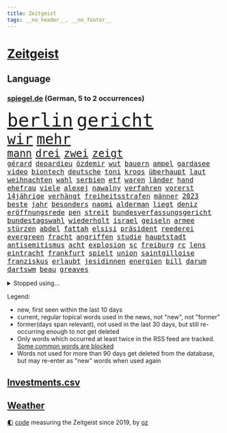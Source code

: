 ```yaml
---
title: Zeitgeist
tags: __no_header__, __no_footer__
---
```


# [Zeitgeist](https://oliz.io/zeitgeist/)

## Language

<h3><a href="https://www.spiegel.de" target="_blank">spiegel.de</a> (German, 5 to 2 occurrences)</h3>
<p style="font-family:monospace">
<span style="font-size:32pt"><a href="news_links.html#berlin" class="current">berlin</a></span>
<span style="font-size:32pt"><a href="news_links.html#gericht" class="current">gericht</a></span>
<br>
<span style="font-size:25pt"><a href="news_links.html#wir" class="current">wir</a></span>
<span style="font-size:25pt"><a href="news_links.html#mehr" class="current">mehr</a></span>
<br>
<span style="font-size:18pt"><a href="news_links.html#mann" class="current">mann</a></span>
<span style="font-size:18pt"><a href="news_links.html#drei" class="current">drei</a></span>
<span style="font-size:18pt"><a href="news_links.html#zwei" class="current">zwei</a></span>
<span style="font-size:18pt"><a href="news_links.html#zeigt" class="current">zeigt</a></span>
<br>
<span style="font-size:12pt"><a href="news_links.html#gérard" class="new">gérard</a></span>
<span style="font-size:12pt"><a href="news_links.html#depardieu" class="new">depardieu</a></span>
<span style="font-size:12pt"><a href="news_links.html#özdemir" class="current">özdemir</a></span>
<span style="font-size:12pt"><a href="news_links.html#wut" class="current">wut</a></span>
<span style="font-size:12pt"><a href="news_links.html#bauern" class="current">bauern</a></span>
<span style="font-size:12pt"><a href="news_links.html#ampel" class="current">ampel</a></span>
<span style="font-size:12pt"><a href="news_links.html#gardasee" class="current">gardasee</a></span>
<span style="font-size:12pt"><a href="news_links.html#video" class="current">video</a></span>
<span style="font-size:12pt"><a href="news_links.html#biontech" class="new">biontech</a></span>
<span style="font-size:12pt"><a href="news_links.html#deutsche" class="current">deutsche</a></span>
<span style="font-size:12pt"><a href="news_links.html#toni" class="new">toni</a></span>
<span style="font-size:12pt"><a href="news_links.html#kroos" class="new">kroos</a></span>
<span style="font-size:12pt"><a href="news_links.html#überhaupt" class="current">überhaupt</a></span>
<span style="font-size:12pt"><a href="news_links.html#laut" class="current">laut</a></span>
<span style="font-size:12pt"><a href="news_links.html#weihnachten" class="current">weihnachten</a></span>
<span style="font-size:12pt"><a href="news_links.html#wahl" class="current">wahl</a></span>
<span style="font-size:12pt"><a href="news_links.html#serbien" class="current">serbien</a></span>
<span style="font-size:12pt"><a href="news_links.html#etf" class="new">etf</a></span>
<span style="font-size:12pt"><a href="news_links.html#waren" class="current">waren</a></span>
<span style="font-size:12pt"><a href="news_links.html#länder" class="current">länder</a></span>
<span style="font-size:12pt"><a href="news_links.html#hand" class="current">hand</a></span>
<span style="font-size:12pt"><a href="news_links.html#ehefrau" class="current">ehefrau</a></span>
<span style="font-size:12pt"><a href="news_links.html#viele" class="current">viele</a></span>
<span style="font-size:12pt"><a href="news_links.html#alexej" class="current">alexej</a></span>
<span style="font-size:12pt"><a href="news_links.html#nawalny" class="current">nawalny</a></span>
<span style="font-size:12pt"><a href="news_links.html#verfahren" class="current">verfahren</a></span>
<span style="font-size:12pt"><a href="news_links.html#vorerst" class="current">vorerst</a></span>
<span style="font-size:12pt"><a href="news_links.html#14jährige" class="current">14jährige</a></span>
<span style="font-size:12pt"><a href="news_links.html#verhängt" class="current">verhängt</a></span>
<span style="font-size:12pt"><a href="news_links.html#freiheitsstrafen" class="current">freiheitsstrafen</a></span>
<span style="font-size:12pt"><a href="news_links.html#männer" class="current">männer</a></span>
<span style="font-size:12pt"><a href="news_links.html#2023" class="current">2023</a></span>
<span style="font-size:12pt"><a href="news_links.html#beste" class="current">beste</a></span>
<span style="font-size:12pt"><a href="news_links.html#jahr" class="current">jahr</a></span>
<span style="font-size:12pt"><a href="news_links.html#besonders" class="current">besonders</a></span>
<span style="font-size:12pt"><a href="news_links.html#naomi" class="current">naomi</a></span>
<span style="font-size:12pt"><a href="news_links.html#alderman" class="new">alderman</a></span>
<span style="font-size:12pt"><a href="news_links.html#liegt" class="current">liegt</a></span>
<span style="font-size:12pt"><a href="news_links.html#deniz" class="current">deniz</a></span>
<span style="font-size:12pt"><a href="news_links.html#eröffnungsrede" class="current">eröffnungsrede</a></span>
<span style="font-size:12pt"><a href="news_links.html#pen" class="current">pen</a></span>
<span style="font-size:12pt"><a href="news_links.html#streit" class="current">streit</a></span>
<span style="font-size:12pt"><a href="news_links.html#bundesverfassungsgericht" class="current">bundesverfassungsgericht</a></span>
<span style="font-size:12pt"><a href="news_links.html#bundestagswahl" class="current">bundestagswahl</a></span>
<span style="font-size:12pt"><a href="news_links.html#wiederholt" class="current">wiederholt</a></span>
<span style="font-size:12pt"><a href="news_links.html#israel" class="current">israel</a></span>
<span style="font-size:12pt"><a href="news_links.html#geiseln" class="current">geiseln</a></span>
<span style="font-size:12pt"><a href="news_links.html#armee" class="current">armee</a></span>
<span style="font-size:12pt"><a href="news_links.html#stürzen" class="current">stürzen</a></span>
<span style="font-size:12pt"><a href="news_links.html#abdel" class="current">abdel</a></span>
<span style="font-size:12pt"><a href="news_links.html#fattah" class="current">fattah</a></span>
<span style="font-size:12pt"><a href="news_links.html#elsisi" class="current">elsisi</a></span>
<span style="font-size:12pt"><a href="news_links.html#präsident" class="current">präsident</a></span>
<span style="font-size:12pt"><a href="news_links.html#reederei" class="current">reederei</a></span>
<span style="font-size:12pt"><a href="news_links.html#evergreen" class="new">evergreen</a></span>
<span style="font-size:12pt"><a href="news_links.html#fracht" class="current">fracht</a></span>
<span style="font-size:12pt"><a href="news_links.html#angriffen" class="current">angriffen</a></span>
<span style="font-size:12pt"><a href="news_links.html#studie" class="current">studie</a></span>
<span style="font-size:12pt"><a href="news_links.html#hauptstadt" class="current">hauptstadt</a></span>
<span style="font-size:12pt"><a href="news_links.html#antisemitismus" class="current">antisemitismus</a></span>
<span style="font-size:12pt"><a href="news_links.html#acht" class="current">acht</a></span>
<span style="font-size:12pt"><a href="news_links.html#explosion" class="current">explosion</a></span>
<span style="font-size:12pt"><a href="news_links.html#sc" class="current">sc</a></span>
<span style="font-size:12pt"><a href="news_links.html#freiburg" class="current">freiburg</a></span>
<span style="font-size:12pt"><a href="news_links.html#rc" class="new">rc</a></span>
<span style="font-size:12pt"><a href="news_links.html#lens" class="new">lens</a></span>
<span style="font-size:12pt"><a href="news_links.html#eintracht" class="current">eintracht</a></span>
<span style="font-size:12pt"><a href="news_links.html#frankfurt" class="current">frankfurt</a></span>
<span style="font-size:12pt"><a href="news_links.html#spielt" class="current">spielt</a></span>
<span style="font-size:12pt"><a href="news_links.html#union" class="current">union</a></span>
<span style="font-size:12pt"><a href="news_links.html#saintgilloise" class="new">saintgilloise</a></span>
<span style="font-size:12pt"><a href="news_links.html#franziskus" class="current">franziskus</a></span>
<span style="font-size:12pt"><a href="news_links.html#erlaubt" class="current">erlaubt</a></span>
<span style="font-size:12pt"><a href="news_links.html#jesidinnen" class="new">jesidinnen</a></span>
<span style="font-size:12pt"><a href="news_links.html#energien" class="current">energien</a></span>
<span style="font-size:12pt"><a href="news_links.html#bill" class="new">bill</a></span>
<span style="font-size:12pt"><a href="news_links.html#darum" class="current">darum</a></span>
<span style="font-size:12pt"><a href="news_links.html#dartswm" class="new">dartswm</a></span>
<span style="font-size:12pt"><a href="news_links.html#beau" class="new">beau</a></span>
<span style="font-size:12pt"><a href="news_links.html#greaves" class="new">greaves</a></span>
</p>
<details>
<summary>Stopped using...</summary>
<p class="former" style="font-size:12pt">
september(1152) twitter(1152) aufgeben(1151) diskutieren(1151) registriert(1151) welchem(1151) aufgerufen(1150) beobachtet(1150) nötig(1150) untersagt(1150) verweigert(1150) gründer(1149) prüfung(1149) weltweiten(1149) zuversicht(1149) beamte(1148) eskalation(1148) fuß(1148) gestohlen(1148) gutachten(1148) umfeld(1148) wege(1148) ziemlich(1148) abgang(1147) berichterstattung(1147) gefasst(1147) geholfen(1147) klagen(1147) meldete(1147) schaltet(1147) vermutlich(1147) verurteilte(1147) 2000(1146) aussicht(1146) dominiert(1146) landen(1146) stimme(1146) strafen(1146) unbekannten(1146) and(1145) berühmt(1145) dauerhaft(1145) demokraten(1145) klimaneutral(1145) reformen(1145) saudiarabien(1145) uhr(1145) zverev(1145) enorm(1144) frankfurter(1144) präsentieren(1144) spanier(1144) stich(1144) stoßen(1144) überwinden(1144) arbeitsplatz(1143) bedenken(1143) enttäuscht(1143) mahnt(1143) queen(1143) stürmer(1143) verschoben(1143) öffnen(1143) betreiber(1142) facebook(1142) gemeinden(1142) kalifornien(1142) kennt(1142) niveau(1142) nutzer(1142) 2016(1141) bundespolizei(1141) endgültig(1141) kämpfer(1141) leute(1141) lüge(1141) verändern(1141) wies(1141) deutet(1139) vorsprung(1139) appell(1137) bekämpfen(1137) freut(1137) hubertus(1137) islamischen(1137) west(1137) august(1136) besuchen(1136) nord(1136) starken(1136) üben(1136) distanz(1135) entscheidenden(1135) ii(1135) siegen(1135) zählen(1135) kindes(1134) tokio(1134) william(1133) belegen(1132) bundesstaat(1131) störung(1129) betont(1128) euparlament(1128) februar(1128) herr(1128) beschlagnahmt(1126) porsche(1126) königin(1125) ausrüstung(1124) erwischt(1122) dein(1121) journalist(1120) museum(1120) eigenes(1119) teilnahme(1119) ämter(1118) apps(1116) niedrig(1115) erstochen(1112) besteht(1108) georg(1107) uhaft(1107) teilt(1106) staatlichen(1101) elizabeth(1097) mängel(1085) gelangen(1084) lehrerin(1017) notstand(1001) long(974) unis(966) angebote(965) werte(956) airline(951) lediglich(926) waldbrände(920) flohen(902) zerstörte(888) auswärtige(885) djoković(881) kroatien(881) grundsätzlich(879) australischen(864) weibliche(846) zerstörten(845) 700(842) musks(839) ali(830) drauf(823) preiserhöhungen(811) getöteten(807) gehälter(806) hawaii(806) irritiert(806) eindeutig(805) medwedew(795) ruhestand(785) australiens(780) rwe(780) empfehlen(778) energiekosten(778) hendrik(775) volksverhetzung(772) russisches(753) kürzer(744) gewaltsamen(740) geringer(739) schärfere(735) laura(732) einfacher(731) energiekonzern(729) mache(728) lehrerinnen(724) einziger(722) kretschmann(720) sank(720) lieferung(717) öffentlichrechtlichen(717) angekündigte(715) pink(714) kriegs(713) kanzlers(708) propaganda(701) inhalte(692) trockenheit(689) desto(687) großbrand(680) explosionen(677) filmemacher(673) journalismus(670) lohnen(662) absagen(638) fluss(636) unmittelbar(634) besetzte(630) nebenbei(627) todes(623) töchter(622) bewusst(613) kalt(602) bezeichnen(600) auslöser(593) drohe(593) anschuldigungen(590) haare(589) nachfolgerin(583) vermisster(583) besetzen(580) versöhnung(571) erfurt(570) el(566) gefällt(566) prominenten(562) 1200(561) besitzt(561) mordfall(561) zunahme(556) grünenpolitikerin(553) debattiert(546) ramelow(542) verheerend(542) grundschule(538) 54(537) lob(536) irgendwann(534) 86(533) vermissten(532) neustart(528) thüringens(528) ängste(522) geschichtenewsletter(518) demenz(515) kostete(513) erdbeben(509) landwirtschaft(506) erlegen(504) scheiterten(496) effekt(490) tode(487) island(485) erhielten(484) offenlegen(484) notruf(481) werben(479) weltgrößten(478) beseitigt(475) führten(473) bellingham(467) jude(467) tobias(465) ukrainerusslandnews(465) größeres(462) jüngst(458) klettert(455) verfassungsgericht(455) bussen(452) gerechtfertigt(451) lettland(451) fortschritt(441) ausgestattet(438) praktisch(434) winzer(434) spiegelrecherche(432) sohnes(427) kurzen(424) standard(422) immobilienkonzern(420) adidas(419) direktor(418) knappe(413) kocht(413) ausgegeben(410) angewiesen(407) baustellen(399) eric(390) beantragen(387) gleise(386) as(385) adolf(377) trotzen(376) 21jährige(375) 4(375) serben(374) singt(374) ausgabe(369) siemens(368) stimmten(368) wechselte(368) verdoppeln(367) skepsis(365) roland(363) steigern(363) 1991(362) interviews(362) saarlouis(362) verbannt(357) supermarkt(356) begleitung(354) traut(352) opfers(351) erheblichen(350) marcel(349) wiener(348) emails(346) hürde(346) kandidieren(346) steine(346) leblos(344) aufgefallen(340) gelder(336) konzernchef(336) lockt(336) bruchteil(335) einkaufszentrum(335) nhl(335) sensation(334) viertagewoche(334) aggressiv(333) genehmigungen(333) nepal(333) geschadet(329) überflüssig(329) amtsantritt(328) geschwister(328) christdemokraten(326) prozesse(325) ausstand(324) forscherteam(324) immobilienpreise(322) djirsarai(321) fdpgeneralsekretär(321) aussieht(320) elektrische(320) komplizierten(320) herstellers(319) täglichen(319) grünenchefin(318) eiltempo(317) profifußball(316) freier(314) gedenken(314) ständig(313) alcaraz(310) konto(309) baden(308) attackierte(307) autofahren(307) erschüttern(307) leon(306) anderson(305) 5000(304) fridays(304) steigert(303) ausgerufen(302) angestiegen(301) aufbruch(301) bundesweiten(301) gedemütigt(301) nicolas(299) eskalierte(297) niederösterreich(297) aktive(294) insekten(294) stürmte(293) segelboot(291) 46(290) tarifverhandlungen(288) hitzewelle(284) ministerpräsidenten(282) kommentare(281) toll(281) weltmeisterin(279) leiterin(277) ausflug(276) einheimischen(276) spiegelreport(275) austritt(273) sportliche(273) stürme(272) komplizen(271) 30000(269) genervt(269) wagenknechts(267) ausweitung(265) trinkwasser(264) akkus(262) germany(260) beeinflussen(259) gewartet(259) saisonstart(259) mutterkonzern(254) regulierung(254) 55jährige(253) baugenehmigungen(252) denkmal(251) hohes(251) tatwaffe(250) kollidiert(248) daniil(247) france(247) wiederwahl(246) beides(245) fehlern(245) glas(245) ticket(243) verblüffenden(242) wrack(242) kampfjet(240) taiwans(240) linkspartei(239) zeuge(239) einspruch(238) zuständigen(238) defekt(237) angeschossen(236) prosieben(236) bijan(235) breites(233) veröffentlichte(233) eintreffen(232) solaranlagen(232) zentrales(232) linkenchef(231) tauben(231) fraktionen(229) solar(229) konzentrieren(228) fußballverband(227) schulze(223) sponsor(223) wärmepumpe(223) renommierter(222) samuel(222) experiment(221) erforscht(220) gegend(217) chips(216) eingeschlagen(216) usamerikanische(216) beleidigung(215) sportart(215) gedenkt(214) hessens(213) kfw(212) spürt(212) eskalieren(211) tennisspielerin(211) versteckt(209) plastikmüll(208) votum(208) arktis(207) mischen(207) mohamed(207) radikalisierung(206) ken(204) aufgerollt(203) begleitete(203) till(203) waldbränden(203) strompreise(202) genießen(200) lee(199) beschleunigen(198) selbstversuch(198) dienste(197) mühe(197) umbenennung(197) weltwetterorganisation(197) gelände(196) lüneburg(195) heiklen(194) nötigen(194) naturschutz(193) absetzung(191) uskapitol(191) verwechselt(191) schwärmt(190) vergabe(190) arne(189) blockt(189) flüchtlingszahlen(189) pessimistisch(189) energieintensive(188) yeboah(188) blume(187) mohammed(187) wärme(187) ausschließen(185) brannte(185) kalifornischen(185) pfleger(185) uruguay(185) acker(184) finger(184) mangelnden(184) unzulässig(184) jüdischer(183) länderspiel(183) aussah(179) mobilität(179) scharfen(179) wuchs(178) zahlungen(178) scott(177) brandstiftung(176) einbestellt(175) ätna(174) einziehen(173) schlepper(173) vorläufigen(173) rumort(172) titelgewinn(172) jet(171) schlagersängerin(171) verdächtig(171) schwieg(170) erkennt(169) talente(169) unterschied(169) zwanzig(169) 78(168) budget(168) lindemann(168) rammsteinsänger(168) überprüft(168) abgewehrt(166) faxgeräte(166) leichte(166) made(166) passende(164) niedergang(163) like(162) installation(161) wiederentdeckt(161) drückt(160) fernwärme(160) richtlinien(160) weile(160) fällig(159) motorrad(158) plattformen(158) vorbilder(158) hubert(157) tatverdächtig(157) unterhalb(157) vorsaison(156) lebend(155) gentechnik(153) vereinen(153) zustellung(153) 30jähriger(152) beeinträchtigungen(152) fraktionschefin(152) rechtsradikalen(152) gleichermaßen(151) hinziehen(151) kuriosen(151) stellenabbau(151) toronto(151) geparkten(150) hessische(150) verlief(150) benachteiligt(149) geeignet(149) verhandelten(149) flüchtlingen(147) händen(147) monatelangem(147) saudischer(147) vertrauter(146) lud(145) mobilfunknetz(144) bewerbungen(143) energy(143) gedauert(143) wählten(143) chipfabrik(142) ecstasy(142) luka(142) länderspielen(142) nahel(142) benötigten(141) besiegen(140) parteifreunde(139) sauna(139) staatsbesuch(139) vorrücken(139) aufgrund(138) ausgestorben(138) nachvollziehbar(136) berufsgruppe(135) intensiv(135) wattenmeer(135) krankenhauses(134) mitschüler(134) schwitzen(134) winzige(133) wertschätzung(132) k(131) strotzt(131) zelt(131) zweitgrößten(130) bestseller(129) mancher(128) varianten(128) winfried(128) highway(127) polizeistreife(127) service(127) häfen(126) geistliche(125) handlungsbedarf(125) industriestrompreis(125) wahlkommission(125) angetreten(124) planet(124) zehnmal(124) aggressives(123) carolin(123) immobilienmarkt(123) megan(123) designer(122) forschern(122) skurriler(122) abneigung(121) ansatz(120) architektur(120) oberstes(120) garantien(119) mächtigsten(119) bayernprofi(118) fremde(117) regierungsbildung(117) rekordtransfer(117) signale(117) marihuana(116) kleidungsstück(115) treppe(115) fester(114) harmonie(114) bereitstellen(113) flüchtet(113) kipppunkt(113) erwischte(112) impfung(112) kamikazedrohnen(112) künstlerinnen(110) voigt(110) prüfstand(109) ideologie(108) onlinedating(108) rapinoe(108) erkämpften(107) riskanten(107) schreckt(106) kraftwerke(105) strafrechtlich(105) topteams(105) fing(104) kiesewetter(104) bewaffnet(103) hot(103) recklinghausen(103) tagelangen(103) ausnahmezustand(102) fußballerin(102) initiatoren(102) luxusautos(102) roderich(102) öffentlicher(102) dfbkader(101) dürfe(101) schmieden(101) us(101) bedenklich(100) fälschung(100) spanischer(100) alaska(99) arbeitsvertrag(99) dialog(99) jüdisches(99) ehrung(98) empfindet(98) erfolgreicher(98) inhaber(98) rekonstruktion(98) verkehrsunfall(98) 24jährige(97) löscht(97) rekordjahr(97) unterschieden(97) gebildet(96) zerstreuen(96) hindernis(95) pannen(95) weigerte(95) chefinnen(94) klimaschützer(94) kreative(94) südfrankreich(94) ausmustern(93) journalistinnen(93) dubiose(92) festnetz(92) künstlerischen(92) lackiert(92) 3300(91) buchautorin(91) teslas(91) unschuld(91) gezerre(90) hundebesitzer(90) insider(90) jahresbericht(90) leinwand(90) rennstrecke(90) außerordentlichen(89) mobiltelefone(89) ruder(89) beute(88) boy(88) clown(88) erzwungenen(88) verzehr(88) bedürfnisse(87) burkina(87) entwicklungsministerin(87) faso(87) flugbereitschaft(87) gräueltaten(87) joseph(87) svenja(87) terminen(87) erklommen(86) jared(86) leto(86) sterblichen(86) trotzte(86) verbandspräsidenten(86) bierhoff(85) bundesdatenschutzbeauftragte(85) ferne(85) füllkrug(85) niclas(85) rabe(85) windenergie(85) betrunkene(84) endgültigen(84) mittelfeld(84) rufe(84) spieltagen(84) vielfach(84) anker(83) arzneimittelproduktion(83) auswärts(83) coole(83) erbgut(83) kinohit(83) kusseklat(83) lost(83) virales(83) arbeitszeiterfassung(82) gemäß(82) hochstaplers(82) raub(82) schusswaffenangriff(82) ursprünglichen(82) beliebtesten(81) mangelhafte(81) modernisierung(81) patientendaten(81) scharfschützengewehren(81) schein(81) sitzungen(81) aktienrente(80) betrunken(80) bombenanschlag(80) jahrelangem(80) planung(80) reporters(80) sarkozy(80) stromkosten(80) würzburg(80) auftaktpleite(79) bghurteil(79) federt(79) schärfer(79) schönbohm(79) sogenannter(79) davide(78) jugendstrafe(78) nintendo(78) süddeutsche(78) erweitern(77) eugesetz(77) heutzutage(77) joko(77) klaas(77) algorithmen(76) digitaler(76) gleisen(76) hymne(76) misst(76) reformiert(76) streeck(76) 76(75) tatverdacht(75) umbringen(75) verpflichtungen(75) verschleiern(75) atomkraftwerke(74) deborah(74) gewässern(74) neuling(74) spdgeneralsekretär(74) unvorstellbar(74) auschwitz(73) bevorzugung(73) chemieindustrie(73) dringenden(73) eisernen(73) erneuerung(73) monarchen(73) polizeiwache(73) störte(73) umwerfend(73) berechnen(72) fußballfans(72) kundinnen(72) staatsbibliothek(72) dončić(71) festhält(71) gestaltet(71) moderatorin(71) privatfernsehen(71) staatsschulden(71) strompreis(71) verbracht(71) versenkte(71) ausfällen(70) dallas(70) darstellen(70) herkunftsländern(70) kebekus(70) spannende(70) streamen(70) veranlasst(70) bundesverkehrsminister(69) charité(69) energisch(69) herzprobleme(69) sardinien(69) verspätet(69) völkerrecht(69) absolvierte(68) dokumentation(68) irrsinn(68) people(68) seehofer(68) usforscher(68) zauberer(68) zugeht(68) 55jähriger(67) biopic(67) chili(67) drakonische(67) hazel(67) jährt(67) mikrochip(67) rage(67) auszahlen(66) bischof(66) friedens(66) güter(66) luxusuhr(66) ohio(66) publikumsliebling(66) rehabilitiert(66) rettungshubschrauber(66) verhalf(66) comedian(65) dozent(65) erfolgs(65) 133(64) klischee(64) lesung(64) paddelte(64) infos(63) kürt(63) lehramtsstudium(63) nachnominiert(63) tauruswaffen(63) annahme(62) g7(62) lindert(62) tuvalu(62) töteten(62) expertin(61) harrte(61) matchwinner(61) personenschützer(61) usabgeordnete(61) zentralrat(61) außergewöhnliche(60) befristungen(60) luftraums(60) verblüffend(60) 54jähriger(59) mehrmals(59) norderney(59) stromsteuer(59) vervielfacht(59) bundesinnenministerium(58) humoristen(58) längerem(58) lösegeld(58) meeren(58) spezialkräften(58) weitreichenden(58) antisemitischer(57) befördert(57) busunfall(57) störungen(57) anbau(56) chat(56) stücke(56) verbrennungen(56) veteranentag(56) betriebsrat(55) flüchtig(55) geröll(55) revolutionswächter(55) verschlossenen(55) egger(54) gewünscht(54) hausaufgaben(54) linden(54) mitbringen(54) nationalsozialisten(54) osteuropa(54) rekordbüchern(54) bahnsteig(53) bahnstrecke(53) gelebt(53) komiker(53) maximum(53) aufgeteilt(52) beherbergen(52) brandstifter(52) eusanktionen(52) feuerwehreinsatz(52) gezielte(52) surft(52) verzweifeln(52) angehende(51) vertreibung(51) übernahmen(51) drehbuchautorin(50) flieht(50) haushälter(50) schulhof(50) zugstrecke(50) affen(49) blinder(49) kloster(49) mobbing(49) tournee(49) trail(49) usstar(49) verschanzt(49) 41jährige(48) abgasnorm(48) abzugeben(48) einiger(48) flüchtlingsunterkunft(48) fürst(48) gasfelder(48) lebensgefährte(48) nassen(48) nähern(48) tabellenkeller(48) wütend(48) angestellt(47) bundesstaaten(47) einflussreichen(47) loriot(47) vereins(47) vorführt(47) bist(46) díaz(46) gerechnet(46) nervös(46) scharen(46) studierendenwerk(46) finals(45) fuhren(45) rechtsstaat(45) umwege(45) üppigen(45) bundestagspräsidentin(44) butler(44) bärbel(44) furore(44) fünfjährigen(44) gesiegt(44) hackerangriff(44) haftbefehle(44) insektensterben(44) radikaler(44) reaktiviert(44) spielfeld(44) zeitverschwendung(44) jordanien(43) repräsentantenhaus(43) schuften(43) versetzung(43) wohlbefinden(43) fassade(42) gespeichert(42) guerreiro(42) klassenzimmer(42) raphaël(42) sicherheitsvorkehrungen(42) gummersbach(41) hurricane(41) vielfältig(41) mehrarbeit(40) rebellieren(40) schmerzt(40) verhungert(40) 24jähriger(39) 25jährige(39) förderbank(39) offline(39) allheilmittel(38) elbtunnel(38) enormer(38) eubeitritt(38) großzügigen(38) konkurrieren(38) mittelfeldspieler(38) portion(38) reagierten(38) rechtspopulistische(38) terrors(38) wiedervereinigung(38) überraschende(38) asylbewerberunterkunft(37) biss(37) heuferumlauf(37) streifenwagen(37) teilung(37) umfang(37) beherrschen(36) hamasmitglieder(36) terroristische(36) thronfolger(36) weltordnung(36) überdurchschnittliches(36) israel/gaza(35) milliardenschwerer(35) mordverdacht(35) ndr(35) zeitinterview(35) autozulieferer(34) bejubeln(34) blutvergießen(34) cornelia(34) demokratin(34) israelfeindliche(34) mesut(34) neukölln(34) strandet(34) sz(34) vorindustriellen(34) auswerten(33) draisaitl(33) edmonton(33) eingefahren(33) gibson(33) oilers(33) parallele(33) riegelt(33) stabilität(33) beziehungsstreit(32) erwürgt(32) gwyneth(32) interne(32) paltrow(32) panzerabwehrrakete(32) server(32) sportwagen(32) bombardement(31) container(31) diplomatin(31) entstehung(31) palästinenserin(31) rechtsextrem(31) waschen(31) antiisraeldemo(30) beteuert(30) gescheiterte(30) late(30) maren(30) muslimischen(30) nächten(30) sicherheitsexperten(30) kehrte(29) lokalpolitiker(29) schwächelnden(29) solidarisieren(29) weiden(29) abtreten(28) kingdom(28) niedrige(28) spiegelreporterin(28) verfassungswidrig(28) 1985(27) adania(27) antiisraelische(27) buchmesse(27) engen(27) gedrückt(27) geschleust(27) greifswald(27) israelfeinde(27) remmos(27) shibli(27) türkischer(27) wackeln(27) 20jährigen(26) oberstdorf(26) verlauf(26) zeitfenster(26) zugunsten(26) attest(25) einwohnern(25) holger(25) jüdinnen(25) rafah(25) rune(25) schlimmen(25) tennisprofi(25) tvjournalist(25) ärztliches(25) ausverkaufte(24) bahndamm(24) existenzrecht(24) haifa(24) hess(24) inneneinrichtung(24) nacktem(24) oberkörper(24) patriots(24) schleuserrings(24) sportgerichtshof(24) tabellenplatz(24) tories(24) business(23) debattieren(23) entwicklungs(23) höchstem(23) missglückten(23) trällern(23) tunnelsystem(23) umweltschäden(23) anfällig(22) auflöst(22) ausruf(22) autolobby(22) eignen(22) machbare(22) ansichten(21) applezulieferer(21) foxconn(21) solo(21) verwenden(21) verzaubert(21) anleihen(20) apparat(20) beihilfe(20) beirut(20) hamasterrorangriff(20) verschollenes(20) hoffnungslosigkeit(19) sonderzahlung(19) wandergruppe(19) 1938(18) alaa(18) betroffener(18) frachterkollision(18) hasst(18) koordinator(18) millionenschatz(18) mindeststeuer(18) unterzeichner(18) abgefahren(17) aufzeichnungen(17) charts(17) europäischer(17) toben(17) tochterfirma(17) auftraggeber(16) blutdruck(16) guardian(16) hamasstellungen(16) mangelndes(16) woanders(16) angeschlagene(15) atef(15) db(15) dichtmachen(15) präsidentschaftsbewerbung(15) schmutzige(15) unkrautvernichter(15) cnninterview(14) enthüllungen(14) gesurft(14) klebt(14) quadrat(14) raptors(14) schalten(14) ware(14) aktionäre(13) aufschluss(13) patzt(13) sabine(13) umweltfragen(13) abzuwenden(12) gibt's(12) kritischer(12) kulturszene(12) mär(12) protestmarsch(12) streaming(12) windkraftkrise(12) anwar(11) dauerrivalen(11) ghazi(11) israelhamas(11) komfortzone(11) stefanos(11)
</p>
</details>
<p>Legend:
<ul>
<li><span class="new">new</span>, first seen within the last 10 days</li>
<li><span class="current">current</span>, regular topical words used in the news, not "new", not "former"</li>
<li><span class="former">former(days span relevant)</span>, not used in the last 30 days, but still re-occurring enough to not get deleted</li>
<li>Only words which occurred at least twice in the RSS feed are tracked. <a href="language/filters.py">Some common words are blocked</a></li>
<li>Words not used for more than 90 days get deleted from the database, but may re-enter as "new" words when used again</li>
</ul>
</p>

## [Investments](investments.html)[.csv](investments.csv)

## [Weather](weather.html)

<footer>
<a href="javascript:toggleTheme()" class="nav">🌓</a>
<a href="https://github.com/ooz/zeitgeist">code</a> measuring the Zeitgeist since 2019, by <a href="https://oliz.io">oz</a>
</footer>

